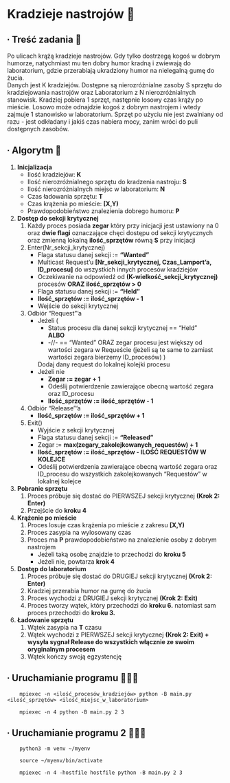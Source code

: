 # Kradzieje nastrojów 👤

## ∙ Treść zadania 📜
Po ulicach krążą kradzieje nastrojów. Gdy tylko dostrzegą kogoś w dobrym humorze, natychmiast mu ten dobry humor kradną i zwiewają do laboratorium, gdzie przerabiają ukradziony humor na nielegalną gumę do żucia. <br>
Danych jest K kradziejów. Dostępne są nierozróżnialne zasoby S sprzętu do kradziejowania nastrojów oraz Laboratorium z N nierozróżnialnych stanowisk. Kradziej pobiera 1 sprzęt, następnie losowy czas krąży po mieście. Losowo może odnajdzie kogoś z dobrym nastrojem i wtedy zajmuje 1 stanowisko w laboratorium. Sprzęt po użyciu nie jest zwalniany od razu - jest odkładany i jakiś czas nabiera mocy, zanim wróci do puli dostępnych zasobów.

## ∙ Algorytm 👾
<ol>
    <li>
        <b>Inicjalizacja</b>
        <ul>
            <li>Ilość kradziejów: <b>K</b></li>
            <li>Ilość nierozróżnialnego sprzętu do kradzenia nastroju: <b>S</b></li>
            <li>Ilość nierozróżnialnych miejsc w laboratorium: <b>N</b></li>
            <li>Czas ładowania sprzętu: <b>T</b></li>
            <li>Czas krążenia po mieście: <b>[X,Y)</b></li>
            <li>Prawdopodobieństwo znalezienia dobrego humoru: <b>P</b></li>
        </ul>
    </li>
    <li>
        <b>Dostęp do sekcji krytycznej</b>
        <ol>
            <li>
                Każdy proces posiada <b>zegar</b> który przy inicjacji jest ustawiony na 0 oraz <b>dwie flagi</b> oznaczające chęci dostępu od sekcji krytycznych oraz zmienną lokalną <b>ilość_sprzętów</b> równą <b>S</b> przy inicjacji
            </li>
            <li>
                Enter(Nr_sekcji_krytycznej)
                <ul>
                    <li>Flaga statusu danej sekcji := <b>“Wanted”</b></li>
                    <li>Multicast Request’u <b>[Nr_sekcji_krytycznej, Czas_Lamport’a, ID_procesu]</b> do wszystkich innych procesów kradziejów</li>
                    <li>Oczekiwanie na odpowiedź od <b>(K-wielkość_sekcji_krytycznej)</b> procesów <b>ORAZ</b> <b>ilość_sprzętów > 0</b></li>
                    <li>Flaga statusu danej sekcji := <b>“Held”</b></li>
                    <li><b>Ilość_sprzętów := ilość_sprzętów - 1</b></li>
                    <li>Wejście do sekcji krytycznej</li>
                </ul>
            </li>
            <li>
                Odbiór “Request”’a
                <ul>
                    <li>
                        Jeżeli (
                        <ul>
                            <li>Status procesu dla danej sekcji krytycznej == “Held”</li>
                            <b>ALBO</b>
                            <li>-//- == “Wanted” ORAZ zegar procesu jest większy od wartości zegara w Requeście (jeżeli są te same to zamiast wartości zegara bierzemy ID_procesów) )</li>
                        </ul>
                        Dodaj dany request do lokalnej kolejki procesu
                    </li>
                    <li>
                        Jeżeli nie
                        <ul>
                            <li><b>Zegar := zegar + 1</b></li>
                            <li>Odeślij potwierdzenie zawierające obecną wartość zegara oraz ID_procesu</li>
                            <li><b>Ilość_sprzętów := ilość_sprzętów - 1</b></li>
                        </ul>
                    </li>
                </ul>
            </li> 
            <li>
                Odbiór “Release”’a 
                <ul>
                    <li><b>Ilość_sprzętów := ilość_sprzętów + 1</b></li>
                </ul>               
            </li> 
            <li>
                Exit()
                <ul>
                    <li>Wyjście z sekcji krytycznej</li>
                    <li>Flaga statusu danej sekcji := <b>“Released”</b></li>
                    <li>Zegar := <b>max(zegary_zakolejkowanych_requestów) + 1</b></li>
                    <li><b>Ilość_sprzętów := ilość_sprzętów - ILOŚĆ REQUESTÓW W KOLEJCE</b></li>
                    <li>Odeślij potwierdzenia zawierające obecną wartość zegara oraz ID_procesu do wszystkich zakolejkowanych “Requestów” w lokalnej kolejce</li>
                </ul>
            </li> 
        </ol>
    </li>
    <li>
        <b>Pobranie sprzętu</b>
        <ol>
            <li>Proces próbuje się dostać do PIERWSZEJ sekcji krytycznej <b>(Krok 2: Enter)</b></li>
            <li>Przejście do <b>kroku 4</b></li>
        </ol>
    </li>
    <li>
        <b>Krążenie po mieście</b>
        <ol>
            <li>Proces losuje czas krążenia po mieście z zakresu <b>[X,Y)</b></li>
            <li>Proces zasypia na wylosowany czas</li>
            <li>
                Proces ma <b>P</b> prawdopodobieństwo na znalezienie osoby z dobrym nastrojem
                <ul>
                    <li>Jeżeli taką osobę znajdzie to przechodzi do <b>kroku 5</b></li>
                    <li>Jeżeli nie, powtarza <b>krok 4</b></li>
                </ul>
            </li>
        </ol>
    </li>
    <li>
        <b>Dostęp do laboratorium</b>
        <ol>
            <li>Proces próbuje się dostać do DRUGIEJ sekcji krytycznej <b>(Krok 2: Enter)</b></li>
            <li>Kradziej przerabia humor na gumę do żucia</li>
            <li>Proces wychodzi z DRUGIEJ sekcji krytycznej <b>(Krok 2: Exit)</b></li>
            <li>Proces tworzy wątek, który przechodzi do <b>kroku 6.</b> natomiast sam proces przechodzi do <b>kroku 3.</b></li>
        </ol>
    </li>
    <li>
        <b>Ładowanie sprzętu</b>
        <ol>
            <li>Wątek zasypia na <b>T</b> czasu</li>
            <li>Wątek wychodzi z PIERWSZEJ sekcji krytycznej <b>(Krok 2: Exit) + wysyła sygnał Release do wszystkich włącznie ze swoim oryginalnym procesem</b></li>
            <li>Wątek kończy swoją egzystencję</li>
        </ol>
    </li>
</ol>

## ∙ Uruchamianie programu 👩🏻‍💻
```
    mpiexec -n <ilość_procesów_kradziejów> python -B main.py <ilość_sprzętów> <ilość_miejsc_w_laboratorium>
```
```
    mpiexec -n 4 python -B main.py 2 3
```

## ∙ Uruchamianie programu 2 👩🏻‍💻
```
    python3 -m venv ~/myenv

    source ~/myenv/bin/activate

    mpiexec -n 4 -hostfile hostfile python -B main.py 2 3 
```